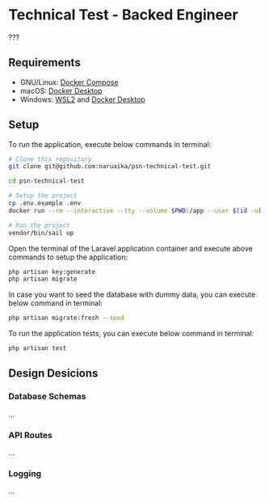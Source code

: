 # Technical Test - Backed Engineer

???

## Requirements

- GNU/Linux: [Docker Compose](https://docs.docker.com/compose/install/)
- macOS: [Docker Desktop](https://www.docker.com/products/docker-desktop/)
- Windows: [WSL2](https://docs.docker.com/desktop/windows/wsl/) and [Docker Desktop](https://www.docker.com/products/docker-desktop/)

## Setup

To run the application, execute below commands in terminal:

```sh
# Clone this repository
git clone git@github.com:naruaika/psn-technical-test.git

cd psn-technical-test

# Setup the project
cp .env.example .env
docker run --rm --interactive --tty --volume $PWD:/app --user $(id -u):$(id -g) composer install

# Run the project
vendor/bin/sail up
```

Open the terminal of the Laravel application container and execute above commands to setup the application:

```sh
php artisan key:generate
php artisan migrate
```

In case you want to seed the database with dummy data, you can execute below command in terminal:

```sh
php artisan migrate:fresh --seed
```

To run the application tests, you can execute below command in terminal:

```sh
php artisan test
```

## Design Desicions

### Database Schemas

<!-- UUID -->

<!-- Customer is not user -->

<!-- Reusable phone number -->

<!-- On update/delete cascade -->

...

### API Routes

<!-- Versioning -->

...

### Logging

<!-- System Security vs User Privacy -->

...
